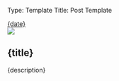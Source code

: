 Type: Template
Title: Post Template

<div class="post-info">
    <i class="fa-solid fa-clock"></i> <a href="{permalink}">{date}</a>
</div>

<article>
        <div class="post-image">
        <img src="{image}">
    </div>
    <div class="post-title">
    <h1>{title}</h1>
    </div>
<p>{description}</p>
</article>
</div>
</div>
		